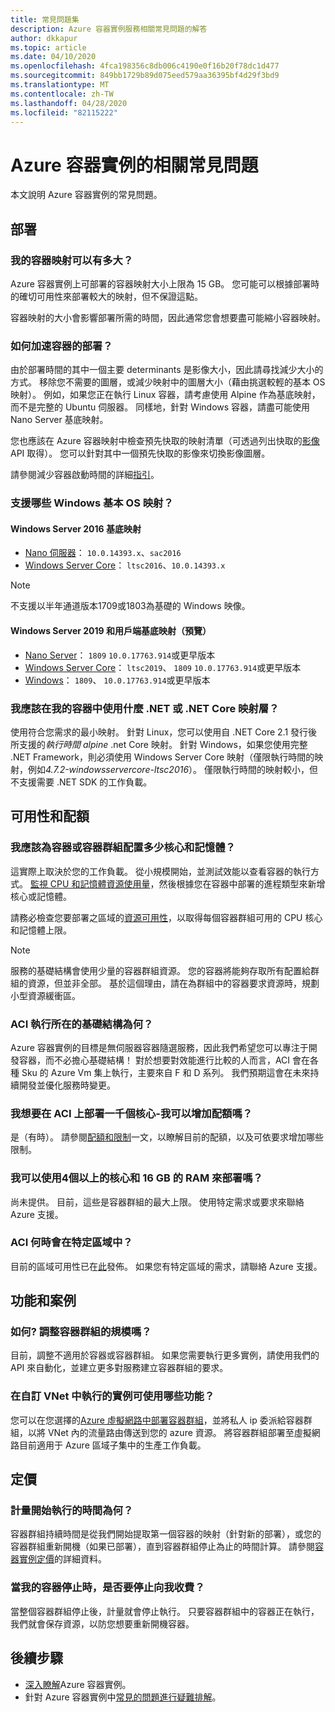 ```yaml
---
title: 常見問題集
description: Azure 容器實例服務相關常見問題的解答
author: dkkapur
ms.topic: article
ms.date: 04/10/2020
ms.openlocfilehash: 4fca198356c8db006c4190e0f16b20f78dc1d477
ms.sourcegitcommit: 849bb1729b89d075eed579aa36395bf4d29f3bd9
ms.translationtype: MT
ms.contentlocale: zh-TW
ms.lasthandoff: 04/28/2020
ms.locfileid: "82115222"
---
```

# <a name="frequently-asked-questions-about-azure-container-instances"></a>Azure 容器實例的相關常見問題

本文說明 Azure 容器實例的常見問題。

## <a name="deployment"></a>部署

### <a name="how-large-can-my-container-image-be"></a>我的容器映射可以有多大？

Azure 容器實例上可部署的容器映射大小上限為 15 GB。 您可能可以根據部署時的確切可用性來部署較大的映射，但不保證這點。

容器映射的大小會影響部署所需的時間，因此通常您會想要盡可能縮小容器映射。

### <a name="how-can-i-speed-up-the-deployment-of-my-container"></a>如何加速容器的部署？

由於部署時間的其中一個主要 determinants 是影像大小，因此請尋找減少大小的方式。 移除您不需要的圖層，或減少映射中的圖層大小（藉由挑選較輕的基本 OS 映射）。 例如，如果您正在執行 Linux 容器，請考慮使用 Alpine 作為基底映射，而不是完整的 Ubuntu 伺服器。 同樣地，針對 Windows 容器，請盡可能使用 Nano Server 基底映射。 

您也應該在 Azure 容器映射中檢查預先快取的映射清單（可透過列出快取的[影像](/rest/api/container-instances/listcachedimages)API 取得）。 您可以針對其中一個預先快取的影像來切換影像圖層。 

請參閱減少容器啟動時間的詳細[指引](container-instances-troubleshooting.md#container-takes-a-long-time-to-start)。

### <a name="what-windows-base-os-images-are-supported"></a>支援哪些 Windows 基本 OS 映射？

#### <a name="windows-server-2016-base-images"></a>Windows Server 2016 基底映射

* [Nano 伺服器](https://hub.docker.com/_/microsoft-windows-nanoserver)： `10.0.14393.x`、`sac2016`
* [Windows Server Core](https://hub.docker.com/_/microsoft-windows-servercore)： `ltsc2016`、`10.0.14393.x`

> [!NOTE]
> 不支援以半年通道版本1709或1803為基礎的 Windows 映像。

#### <a name="windows-server-2019-and-client-base-images-preview"></a>Windows Server 2019 和用戶端基底映射（預覽）

* [Nano Server](https://hub.docker.com/_/microsoft-windows-nanoserver)： `1809` `10.0.17763.914`或更早版本
* [Windows Server Core](https://hub.docker.com/_/microsoft-windows-servercore)： `ltsc2019`、 `1809` `10.0.17763.914`或更早版本
* [Windows](https://hub.docker.com/_/microsoft-windows)： `1809`、 `10.0.17763.914`或更早版本

### <a name="what-net-or-net-core-image-layer-should-i-use-in-my-container"></a>我應該在我的容器中使用什麼 .NET 或 .NET Core 映射層？ 

使用符合您需求的最小映射。 針對 Linux，您可以使用自 .NET Core 2.1 發行後所支援的*執行時間 alpine* .net Core 映射。 針對 Windows，如果您使用完整 .NET Framework，則必須使用 Windows Server Core 映射（僅限執行時間的映射，例如*4.7.2-windowsservercore-ltsc2016*）。 僅限執行時間的映射較小，但不支援需要 .NET SDK 的工作負載。

## <a name="availability-and-quotas"></a>可用性和配額

### <a name="how-many-cores-and-memory-should-i-allocate-for-my-containers-or-the-container-group"></a>我應該為容器或容器群組配置多少核心和記憶體？

這實際上取決於您的工作負載。 從小規模開始，並測試效能以查看容器的執行方式。 [監視 CPU 和記憶體資源使用量](container-instances-monitor.md)，然後根據您在容器中部署的進程類型來新增核心或記憶體。

請務必檢查您要部署之區域的[資源可用性](container-instances-region-availability.md#availability---general)，以取得每個容器群組可用的 CPU 核心和記憶體上限。 

> [!NOTE]
> 服務的基礎結構會使用少量的容器群組資源。 您的容器將能夠存取所有配置給群組的資源，但並非全部。 基於這個理由，請在為群組中的容器要求資源時，規劃小型資源緩衝區。

### <a name="what-underlying-infrastructure-does-aci-run-on"></a>ACI 執行所在的基礎結構為何？

Azure 容器實例的目標是無伺服器容器隨選服務，因此我們希望您可以專注于開發容器，而不必擔心基礎結構！ 對於想要對效能進行比較的人而言，ACI 會在各種 Sku 的 Azure Vm 集上執行，主要來自 F 和 D 系列。 我們預期這會在未來持續開發並優化服務時變更。 

### <a name="i-want-to-deploy-thousand-of-cores-on-aci---can-i-get-my-quota-increased"></a>我想要在 ACI 上部署一千個核心-我可以增加配額嗎？
 
是（有時）。 請參閱[配額和限制](container-instances-quotas.md)一文，以瞭解目前的配額，以及可依要求增加哪些限制。

### <a name="can-i-deploy-with-more-than-4-cores-and-16-gb-of-ram"></a>我可以使用4個以上的核心和 16 GB 的 RAM 來部署嗎？

尚未提供。 目前，這些是容器群組的最大上限。 使用特定需求或要求來聯絡 Azure 支援。 

### <a name="when-will-aci-be-in-a-specific-region"></a>ACI 何時會在特定區域中？

目前的區域可用性已在[此](container-instances-region-availability.md#availability---general)發佈。 如果您有特定區域的需求，請聯絡 Azure 支援。

## <a name="features-and-scenarios"></a>功能和案例

### <a name="how-do-i-scale-a-container-group"></a>如何? 調整容器群組的規模嗎？

目前，調整不適用於容器或容器群組。 如果您需要執行更多實例，請使用我們的 API 來自動化，並建立更多對服務建立容器群組的要求。 

### <a name="what-features-are-available-to-instances-running-in-a-custom-vnet"></a>在自訂 VNet 中執行的實例可使用哪些功能？

您可以在您選擇的[Azure 虛擬網路中部署容器群組](container-instances-vnet.md)，並將私人 ip 委派給容器群組，以將 VNet 內的流量路由傳送到您的 azure 資源。 將容器群組部署至虛擬網路目前適用于 Azure 區域子集中的生產工作負載。

## <a name="pricing"></a>定價

### <a name="when-does-the-meter-start-running"></a>計量開始執行的時間為何？

容器群組持續時間是從我們開始提取第一個容器的映射（針對新的部署），或您的容器群組重新開機（如果已部署），直到容器群組停止為止的時間計算。 請參閱[容器實例定價](https://azure.microsoft.com/pricing/details/container-instances/)的詳細資料。

### <a name="do-i-stop-being-charged-when-my-containers-are-stopped"></a>當我的容器停止時，是否要停止向我收費？

當整個容器群組停止後，計量就會停止執行。 只要容器群組中的容器正在執行，我們就會保存資源，以防您想要重新開機容器。 

## <a name="next-steps"></a>後續步驟

* [深入瞭解](container-instances-overview.md)Azure 容器實例。
* 針對 Azure 容器實例中[常見的問題進行疑難排解](container-instances-troubleshooting.md)。